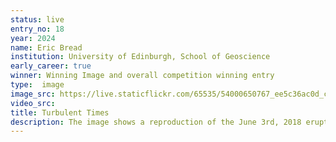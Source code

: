 ```yaml
---
status: live
entry_no: 18
year: 2024
name: Eric Bread
institution: University of Edinburgh, School of Geoscience
early_career: true
winner: Winning Image and overall competition winning entry
type:  image 
image_src: https://live.staticflickr.com/65535/54000650767_ee5c36ac0d_c_d.jpg
video_src: 
title: Turbulent Times
description: The image shows a reproduction of the June 3rd, 2018 eruption at Fuego volcano, Guatemala. The volcanic plume reached around 15 km high, depositing ash to the north. The large-eddy simulation, which included the wind field, used the MFIX-classic Eulerian (solid-gas) solver and ran on ARCHER2's 1,200 CPU cores for 40 hours (simulating 2,000 seconds of real time). A North-South (XY plane) slice shows the log10 of particle concentration, highlighting entrainment's effect on plume dilution and buoyancy. Sediment waves produced ash fall on the nearby Acatenango volcano. The topography was modeled using a Lidar digital elevation model, resampled to a 20-meter resolution. This work is a collaboration between the Geophysical Flow Lab at the University of Edinburgh, Dr Jordan Musser (NETL, US DOE), and Pr Joe Dufek (University of Oregon), aiming to reproduce complex volcanic plumes under real atmospheric conditions, including 3D wind fields.
---
```


